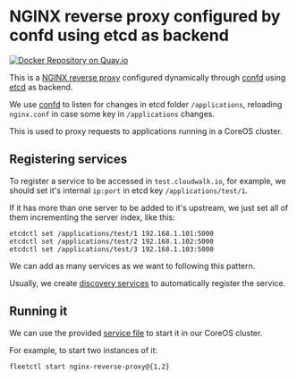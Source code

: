 # NGINX reverse proxy configured by confd using etcd as backend

[![Docker Repository on Quay.io](https://quay.io/repository/cloudwalk/nginx-confd-etcd-reverse-proxy/status "Docker Repository on Quay.io")](https://quay.io/repository/cloudwalk/nginx-confd-etcd-reverse-proxy)

This is a [NGINX reverse proxy] configured dynamically through [confd] using [etcd]
as backend.

We use [confd] to listen for changes in etcd folder `/applications`, reloading
`nginx.conf` in case some key in `/applications` changes.

This is used to proxy requests to applications running in a CoreOS cluster.

## Registering services

To register a service to be accessed in `test.cloudwalk.io`, for example, we should
set it's internal `ip:port` in etcd key `/applications/test/1`.

If it has more than one server to be added to it's upstream, we just set all of
them incrementing the server index, like this:

```
etcdctl set /applications/test/1 192.168.1.101:5000
etcdctl set /applications/test/2 192.168.1.102:5000
etcdctl set /applications/test/3 192.168.1.103:5000
```

We can add as many services as we want to following this pattern.

Usually, we create [discovery services] to automatically register the service.

## Running it

We can use the provided [service file] to start it
in our CoreOS cluster.

For example, to start two instances of it:

```
fleetctl start nginx-reverse-proxy@{1,2}
```

[NGINX reverse proxy]:https://www.nginx.com/resources/admin-guide/reverse-proxy/
[confd]:https://github.com/kelseyhightower/confd
[etcd]:https://github.com/coreos/etcd
[discovery services]:https://github.com/coreos/fleet/blob/master/Documentation/examples/service-discovery.md
[service file]:nginx-reverse-proxy.service
